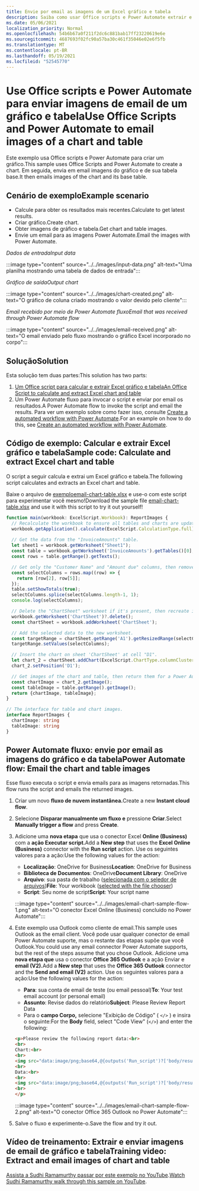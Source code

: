 ```yaml
---
title: Envie por email as imagens de um Excel gráfico e tabela
description: Saiba como usar Office scripts e Power Automate extrair e enviar por email as imagens de um gráfico Excel e tabela.
ms.date: 05/06/2021
localization_priority: Normal
ms.openlocfilehash: 54b6b67a0f211f2dc6c881bab17ff23220619e6e
ms.sourcegitcommit: 4687693f02fc90a57ba30c461f35046e02e6f5fb
ms.translationtype: MT
ms.contentlocale: pt-BR
ms.lasthandoff: 05/19/2021
ms.locfileid: "52545770"
---
```

# <a name="use-office-scripts-and-power-automate-to-email-images-of-a-chart-and-table"></a><span data-ttu-id="cedab-103">Use Office scripts e Power Automate para enviar imagens de email de um gráfico e tabela</span><span class="sxs-lookup"><span data-stu-id="cedab-103">Use Office Scripts and Power Automate to email images of a chart and table</span></span>

<span data-ttu-id="cedab-104">Este exemplo usa Office scripts e Power Automate para criar um gráfico.</span><span class="sxs-lookup"><span data-stu-id="cedab-104">This sample uses Office Scripts and Power Automate to create a chart.</span></span> <span data-ttu-id="cedab-105">Em seguida, envia em email imagens do gráfico e de sua tabela base.</span><span class="sxs-lookup"><span data-stu-id="cedab-105">It then emails images of the chart and its base table.</span></span>

## <a name="example-scenario"></a><span data-ttu-id="cedab-106">Cenário de exemplo</span><span class="sxs-lookup"><span data-stu-id="cedab-106">Example scenario</span></span>

* <span data-ttu-id="cedab-107">Calcule para obter os resultados mais recentes.</span><span class="sxs-lookup"><span data-stu-id="cedab-107">Calculate to get latest results.</span></span>
* <span data-ttu-id="cedab-108">Criar gráfico.</span><span class="sxs-lookup"><span data-stu-id="cedab-108">Create chart.</span></span>
* <span data-ttu-id="cedab-109">Obter imagens de gráfico e tabela.</span><span class="sxs-lookup"><span data-stu-id="cedab-109">Get chart and table images.</span></span>
* <span data-ttu-id="cedab-110">Envie um email para as imagens Power Automate.</span><span class="sxs-lookup"><span data-stu-id="cedab-110">Email the images with Power Automate.</span></span>

<span data-ttu-id="cedab-111">_Dados de entrada_</span><span class="sxs-lookup"><span data-stu-id="cedab-111">_Input data_</span></span>

:::image type="content" source="../../images/input-data.png" alt-text="Uma planilha mostrando uma tabela de dados de entrada":::

<span data-ttu-id="cedab-113">_Gráfico de saída_</span><span class="sxs-lookup"><span data-stu-id="cedab-113">_Output chart_</span></span>

:::image type="content" source="../../images/chart-created.png" alt-text="O gráfico de coluna criado mostrando o valor devido pelo cliente":::

<span data-ttu-id="cedab-115">_Email recebido por meio de Power Automate fluxo_</span><span class="sxs-lookup"><span data-stu-id="cedab-115">_Email that was received through Power Automate flow_</span></span>

:::image type="content" source="../../images/email-received.png" alt-text="O email enviado pelo fluxo mostrando o gráfico Excel incorporado no corpo":::

## <a name="solution"></a><span data-ttu-id="cedab-117">Solução</span><span class="sxs-lookup"><span data-stu-id="cedab-117">Solution</span></span>

<span data-ttu-id="cedab-118">Esta solução tem duas partes:</span><span class="sxs-lookup"><span data-stu-id="cedab-118">This solution has two parts:</span></span>

1. [<span data-ttu-id="cedab-119">Um Office script para calcular e extrair Excel gráfico e tabela</span><span class="sxs-lookup"><span data-stu-id="cedab-119">An Office Script to calculate and extract Excel chart and table</span></span>](#sample-code-calculate-and-extract-excel-chart-and-table)
1. <span data-ttu-id="cedab-120">Um Power Automate fluxo para invocar o script e enviar por email os resultados.</span><span class="sxs-lookup"><span data-stu-id="cedab-120">A Power Automate flow to invoke the script and email the results.</span></span> <span data-ttu-id="cedab-121">Para ver um exemplo sobre como fazer isso, consulte [Create a automated workflow with Power Automate](../../tutorials/excel-power-automate-returns.md#create-an-automated-workflow-with-power-automate).</span><span class="sxs-lookup"><span data-stu-id="cedab-121">For an example on how to do this, see [Create an automated workflow with Power Automate](../../tutorials/excel-power-automate-returns.md#create-an-automated-workflow-with-power-automate).</span></span>

## <a name="sample-code-calculate-and-extract-excel-chart-and-table"></a><span data-ttu-id="cedab-122">Código de exemplo: Calcular e extrair Excel gráfico e tabela</span><span class="sxs-lookup"><span data-stu-id="cedab-122">Sample code: Calculate and extract Excel chart and table</span></span>

<span data-ttu-id="cedab-123">O script a seguir calcula e extrai um Excel gráfico e tabela.</span><span class="sxs-lookup"><span data-stu-id="cedab-123">The following script calculates and extracts an Excel chart and table.</span></span>

<span data-ttu-id="cedab-124">Baixe o arquivo de <a href="email-chart-table.xlsx"> exemploemail-chart-table.xlsx</a> e use-o com este script para experimentar você mesmo!</span><span class="sxs-lookup"><span data-stu-id="cedab-124">Download the sample file <a href="email-chart-table.xlsx">email-chart-table.xlsx</a> and use it with this script to try it out yourself!</span></span>

```TypeScript
function main(workbook: ExcelScript.Workbook): ReportImages {
  // Recalculate the workbook to ensure all tables and charts are updated.
  workbook.getApplication().calculate(ExcelScript.CalculationType.full);
  
  // Get the data from the "InvoiceAmounts" table.
  let sheet1 = workbook.getWorksheet("Sheet1");
  const table = workbook.getWorksheet('InvoiceAmounts').getTables()[0];
  const rows = table.getRange().getTexts();

  // Get only the "Customer Name" and "Amount due" columns, then remove the "Total" row.
  const selectColumns = rows.map((row) => {
    return [row[2], row[5]];
  });
  table.setShowTotals(true);
  selectColumns.splice(selectColumns.length-1, 1);
  console.log(selectColumns);

  // Delete the "ChartSheet" worksheet if it's present, then recreate it.
  workbook.getWorksheet('ChartSheet')?.delete();
  const chartSheet = workbook.addWorksheet('ChartSheet');

  // Add the selected data to the new worksheet.
  const targetRange = chartSheet.getRange('A1').getResizedRange(selectColumns.length-1, selectColumns[0].length-1);
  targetRange.setValues(selectColumns);

  // Insert the chart on sheet 'ChartSheet' at cell "D1".
  let chart_2 = chartSheet.addChart(ExcelScript.ChartType.columnClustered, targetRange);
  chart_2.setPosition('D1');

  // Get images of the chart and table, then return them for a Power Automate flow.
  const chartImage = chart_2.getImage();
  const tableImage = table.getRange().getImage();
  return {chartImage, tableImage};
}

// The interface for table and chart images.
interface ReportImages {
  chartImage: string
  tableImage: string
}
```

## <a name="power-automate-flow-email-the-chart-and-table-images"></a><span data-ttu-id="cedab-125">Power Automate fluxo: envie por email as imagens do gráfico e da tabela</span><span class="sxs-lookup"><span data-stu-id="cedab-125">Power Automate flow: Email the chart and table images</span></span>

<span data-ttu-id="cedab-126">Esse fluxo executa o script e envia emails para as imagens retornadas.</span><span class="sxs-lookup"><span data-stu-id="cedab-126">This flow runs the script and emails the returned images.</span></span>

1. <span data-ttu-id="cedab-127">Criar um novo **fluxo de nuvem instantânea.**</span><span class="sxs-lookup"><span data-stu-id="cedab-127">Create a new **Instant cloud flow**.</span></span>
1. <span data-ttu-id="cedab-128">Selecione **Disparar manualmente um fluxo e** pressione **Criar**.</span><span class="sxs-lookup"><span data-stu-id="cedab-128">Select **Manually trigger a flow** and press **Create**.</span></span>
1. <span data-ttu-id="cedab-129">Adicione uma **nova etapa** que usa o conector Excel **Online (Business)** com a **ação Executar script.**</span><span class="sxs-lookup"><span data-stu-id="cedab-129">Add a **New step** that uses the **Excel Online (Business)** connector with the **Run script** action.</span></span> <span data-ttu-id="cedab-130">Use os seguintes valores para a ação:</span><span class="sxs-lookup"><span data-stu-id="cedab-130">Use the following values for the action:</span></span>
    * <span data-ttu-id="cedab-131">**Localização**: OneDrive for Business</span><span class="sxs-lookup"><span data-stu-id="cedab-131">**Location**: OneDrive for Business</span></span>
    * <span data-ttu-id="cedab-132">**Biblioteca de Documentos**: OneDrive</span><span class="sxs-lookup"><span data-stu-id="cedab-132">**Document Library**: OneDrive</span></span>
    * <span data-ttu-id="cedab-133">**Arquivo**: sua pasta de trabalho ([selecionada com o seledor de arquivos](../../testing/power-automate-troubleshooting.md#select-workbooks-with-the-file-browser-control))</span><span class="sxs-lookup"><span data-stu-id="cedab-133">**File**: Your workbook ([selected with the file chooser](../../testing/power-automate-troubleshooting.md#select-workbooks-with-the-file-browser-control))</span></span>
    * <span data-ttu-id="cedab-134">**Script**: Seu nome de script</span><span class="sxs-lookup"><span data-stu-id="cedab-134">**Script**: Your script name</span></span>

    :::image type="content" source="../../images/email-chart-sample-flow-1.png" alt-text="O conector Excel Online (Business) concluído no Power Automate":::
1. <span data-ttu-id="cedab-136">Este exemplo usa Outlook como cliente de email.</span><span class="sxs-lookup"><span data-stu-id="cedab-136">This sample uses Outlook as the email client.</span></span> <span data-ttu-id="cedab-137">Você pode usar qualquer conector de email Power Automate suporte, mas o restante das etapas supõe que você Outlook.</span><span class="sxs-lookup"><span data-stu-id="cedab-137">You could use any email connector Power Automate supports, but the rest of the steps assume that you chose Outlook.</span></span> <span data-ttu-id="cedab-138">Adicione uma **nova etapa que** usa o conector **Office 365 Outlook** e a ação Enviar e **email (V2).**</span><span class="sxs-lookup"><span data-stu-id="cedab-138">Add a **New step** that uses the **Office 365 Outlook** connector and the **Send and email (V2)** action.</span></span> <span data-ttu-id="cedab-139">Use os seguintes valores para a ação:</span><span class="sxs-lookup"><span data-stu-id="cedab-139">Use the following values for the action:</span></span>
    * <span data-ttu-id="cedab-140">**Para**: sua conta de email de teste (ou email pessoal)</span><span class="sxs-lookup"><span data-stu-id="cedab-140">**To**: Your test email account (or personal email)</span></span>
    * <span data-ttu-id="cedab-141">**Assunto**: Revise dados do relatório</span><span class="sxs-lookup"><span data-stu-id="cedab-141">**Subject**: Please Review Report Data</span></span>
    * <span data-ttu-id="cedab-142">Para o **campo Corpo,** selecione "Exibição de Código" ( `</>` ) e insira o seguinte:</span><span class="sxs-lookup"><span data-stu-id="cedab-142">For the **Body** field, select "Code View" (`</>`) and enter the following:</span></span>

    ```HTML
    <p>Please review the following report data:<br>
    <br>
    Chart:<br>
    <br>
    <img src="data:image/png;base64,@{outputs('Run_script')?['body/result/chartImage']}"/>
    <br>
    Data:<br>
    <br>
    <img src="data:image/png;base64,@{outputs('Run_script')?['body/result/tableImage']}"/>
    <br>
    </p>
    ```

    :::image type="content" source="../../images/email-chart-sample-flow-2.png" alt-text="O conector Office 365 Outlook no Power Automate":::
1. <span data-ttu-id="cedab-144">Salve o fluxo e experimente-o.</span><span class="sxs-lookup"><span data-stu-id="cedab-144">Save the flow and try it out.</span></span>

## <a name="training-video-extract-and-email-images-of-chart-and-table"></a><span data-ttu-id="cedab-145">Vídeo de treinamento: Extrair e enviar imagens de email de gráfico e tabela</span><span class="sxs-lookup"><span data-stu-id="cedab-145">Training video: Extract and email images of chart and table</span></span>

<span data-ttu-id="cedab-146">[Assista a Sudhi Ramamurthy passar por este exemplo no YouTube](https://youtu.be/152GJyqc-Kw).</span><span class="sxs-lookup"><span data-stu-id="cedab-146">[Watch Sudhi Ramamurthy walk through this sample on YouTube](https://youtu.be/152GJyqc-Kw).</span></span>
